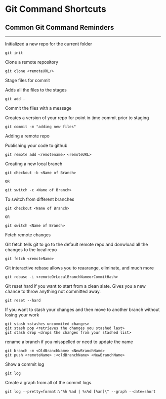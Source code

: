 # Git Command Shortcuts

## Common Git Command Reminders

***

Initialized a new repo for the current folder
``` git
git init
```

Clone a remote repository
``` git
git clone <remoteURL/>
```

Stage files for commit

Adds all the files to the stages

``` git
git add .
```

Commit the files with a message

Creates a version of your repo for point in time commit prior to staging

``` git
git commit -m "adding new files" 
```

Adding a remote repo

Publishing your code to github

``` git
git remote add <remotename> <remoteURL>
```

Creating a new local branch

``` git
git checkout -b <Name of Branch>

OR 

git switch -c <Name of Branch>
```

To switch from different branches 

``` git
git checkout <Name of Branch>

OR 

git switch <Name of Branch>
```

Fetch remote changes

Git fetch tells git to go to the default remote repo and donwload all the changes to the local repo 

``` git
git fetch <remoteName>
```

Git interactive rebase allows you to reaarange, eliminate, and much more

``` git
git rebase -i <remoteOrLocalBranchNameorCommitHash>
```

Git reset hard if you want to start from a clean slate. Gives you a new chance to throw anything not committed away. 

``` git
git reset --hard
```

If you want to stash your changes and then move to another branch without losing your work 

``` git
git stash <stashes uncommited changes>
git stash pop <retrieves the changes you stashed last>
git stash drop <drops the changes from your stashed list>
```

rename a branch if you misspelled or need to update the name

``` git
git branch -m <OldBranchName> <NewBranchName>
git push <remoteName> :<oldBranchName> <NewBranchName>
```

Show a commit log 
``` git
git log
```

Create a graph from all of the commit logs

``` git
git log --pretty=format:\"%h %ad | %s%d [%an]\" --graph --date=short
```
